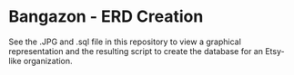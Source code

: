 # Bangazon - ERD Creation

See the .JPG and .sql file in this repository to view a graphical representation and the resulting script to create the database for an Etsy-like organization.
